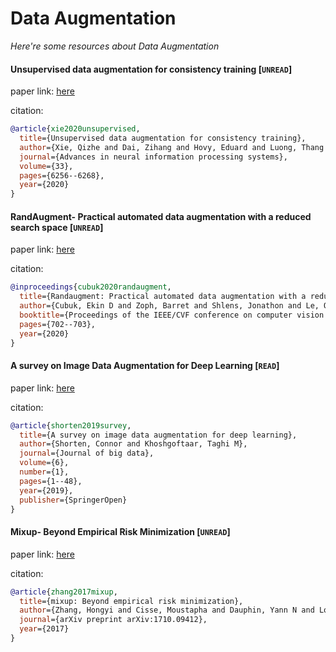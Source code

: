 # Data Augmentation
*Here're some resources about Data Augmentation*

#### Unsupervised data augmentation for consistency training [`UNREAD`]
paper link: [here](https://proceedings.neurips.cc/paper/2020/file/44feb0096faa8326192570788b38c1d1-Paper.pdf)

citation: 
```bibtex
@article{xie2020unsupervised,
  title={Unsupervised data augmentation for consistency training},
  author={Xie, Qizhe and Dai, Zihang and Hovy, Eduard and Luong, Thang and Le, Quoc},
  journal={Advances in neural information processing systems},
  volume={33},
  pages={6256--6268},
  year={2020}
}
```


#### RandAugment- Practical automated data augmentation with a reduced search space [`UNREAD`]
paper link: [here](http://openaccess.thecvf.com/content_CVPRW_2020/papers/w40/Cubuk_Randaugment_Practical_Automated_Data_Augmentation_With_a_Reduced_Search_Space_CVPRW_2020_paper.pdf)

citation: 
```bibtex
@inproceedings{cubuk2020randaugment,
  title={Randaugment: Practical automated data augmentation with a reduced search space},
  author={Cubuk, Ekin D and Zoph, Barret and Shlens, Jonathon and Le, Quoc V},
  booktitle={Proceedings of the IEEE/CVF conference on computer vision and pattern recognition workshops},
  pages={702--703},
  year={2020}
}
```


#### A survey on Image Data Augmentation for Deep Learning [`READ`]
paper link: [here](https://journalofbigdata.springeropen.com/track/pdf/10.1186/s40537-019-0197-0.pdf)

citation: 
```bibtex
@article{shorten2019survey,
  title={A survey on image data augmentation for deep learning},
  author={Shorten, Connor and Khoshgoftaar, Taghi M},
  journal={Journal of big data},
  volume={6},
  number={1},
  pages={1--48},
  year={2019},
  publisher={SpringerOpen}
}
```


#### Mixup- Beyond Empirical Risk Minimization [`UNREAD`]
paper link: [here](https://arxiv.org/pdf/1710.09412.pdf%C2%A0)

citation: 
```bibtex
@article{zhang2017mixup,
  title={mixup: Beyond empirical risk minimization},
  author={Zhang, Hongyi and Cisse, Moustapha and Dauphin, Yann N and Lopez-Paz, David},
  journal={arXiv preprint arXiv:1710.09412},
  year={2017}
}
```